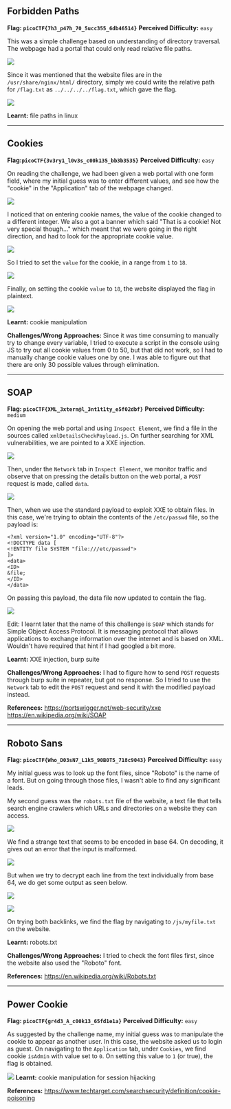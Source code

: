 ## Forbidden Paths

**Flag: `picoCTF{7h3_p47h_70_5ucc355_6db46514}`**
**Perceived Difficulty:** `easy`

This was a simple challenge based on understanding of directory traversal. The webpage had a portal that could only read relative file paths.

![](/media/web_forbiddenpaths_1.png)

Since it was mentioned that the website files are in the `/usr/share/nginx/html/` directory, simply we could write the relative path for `/flag.txt` as `../../../../flag.txt`, which gave the flag.

![](/media/web_forbiddenpaths_2.png)

**Learnt:** file paths in linux


---


## Cookies

**Flag:`picoCTF{3v3ry1_l0v3s_c00k135_bb3b3535}`**
**Perceived Difficulty:** `easy`

On reading the challenge, we had been given a web portal with one form field, where my initial guess was to enter different values, and see how the "cookie" in the "Application" tab of the webpage changed.

![](/media/web_cookies_1.png)

I noticed that on entering cookie names, the value of the cookie changed to a different integer. We also a got a banner which said "That is a cookie! Not very special though..." which meant that we were going in the right direction, and had to look for the appropriate cookie value.

![](/media/web_cookies_2.png)

So I tried to set the `value` for the cookie, in a range from `1` to `18`. 

![](/media/web_cookies_3.png)

Finally, on setting the cookie `value` to `18`, the website displayed the flag in plaintext.

![](/media/web_cookies_4.png)

**Learnt:** cookie manipulation

**Challenges/Wrong Approaches:**
Since it was time consuming to manually try to change every variable, I tried to execute a script in the console using JS to try out all cookie values from 0 to 50, but that did not work, so I had to manually change cookie values one by one. I was able to figure out that there are only 30 possible values through elimination.

---

## SOAP

**Flag: `picoCTF{XML_3xtern@l_3nt1t1ty_e5f02dbf}`**
**Perceived Difficulty:** `medium`

On opening the web portal and using `Inspect Element`, we find a file in the sources called `xmlDetailsCheckPayload.js`. On further searching for XML vulnerabilities, we are pointed to a XXE injection. 

![](/media/web_soap_1.png)

Then, under the `Network` tab in `Inspect Element`, we monitor traffic and observe that on pressing the details button on the web portal, a `POST` request is made, called `data`. 

![](/media/web_soap_2.png)

Then, when we use the standard payload to exploit XXE to obtain files. In this case, we're trying to obtain the contents of the `/etc/passwd` file, so the payload is:

```
<?xml version="1.0" encoding="UTF-8"?>
<!DOCTYPE data [
<!ENTITY file SYSTEM "file:///etc/passwd"> 
]>
<data>
<ID>
&file;
</ID>
</data>
```

On passing this payload, the data file now updated to contain the flag.

![](/media/web_soap_3.png)

Edit: I learnt later that the name of this challenge is `SOAP` which stands for Simple Object Access Protocol. It is messaging protocol that allows applications to exchange information over the internet and is based on XML. Wouldn't have required that hint if I had googled a bit more.

**Learnt:** XXE injection, burp suite

**Challenges/Wrong Approaches:** I had to figure how to send `POST` requests through burp suite in repeater, but got no response. So I tried to use the `Network` tab to edit the `POST` request and send it with the modified payload instead.

**References:** 
https://portswigger.net/web-security/xxe
https://en.wikipedia.org/wiki/SOAP

---
## Roboto Sans

**Flag: `picoCTF{Who_D03sN7_L1k5_90B0T5_718c9043}`**
**Perceived Difficulty:** `easy`

My initial guess was to look up the font files, since "Roboto" is the name of a font. But on going through those files, I wasn't able to find any significant leads.

My second guess was the `robots.txt` file of the website, a text file that tells search engine crawlers which URLs and directories on a website they can access.

![](/media/web_robotosans_1.png)
 
We find a strange text that seems to be encoded in base 64. On decoding, it gives out an error that the input is malformed. 

![](/media/web_robotosans_2.png)
 
But when we try to decrypt each line from the text individually from base 64, we do get some output as seen below.

![](/media/web_robotosans_3.png)

![](/media/web_robotosans_4.png)

On trying both backlinks, we find the flag by navigating to `/js/myfile.txt` on the website.

**Learnt:** robots.txt

**Challenges/Wrong Approaches:** I tried to check the font files first, since the website also used the "Roboto" font.

**References:** 
https://en.wikipedia.org/wiki/Robots.txt

---
## Power Cookie

**Flag: `picoCTF{gr4d3_A_c00k13_65fd1e1a}`**
**Perceived Difficulty:** `easy`

As suggested by the challenge name, my initial guess was to manipulate the cookie to appear as another user. In this case, the website asked us to login as guest. On navigating to the `Application` tab, under `Cookies`, we find cookie `isAdmin` with value set to `0`. On setting this value to `1` (or true), the flag is obtained.

![](/media/web_powercookie_1.png)
**Learnt:** cookie manipulation for session hijacking

**References:** 
https://www.techtarget.com/searchsecurity/definition/cookie-poisoning
